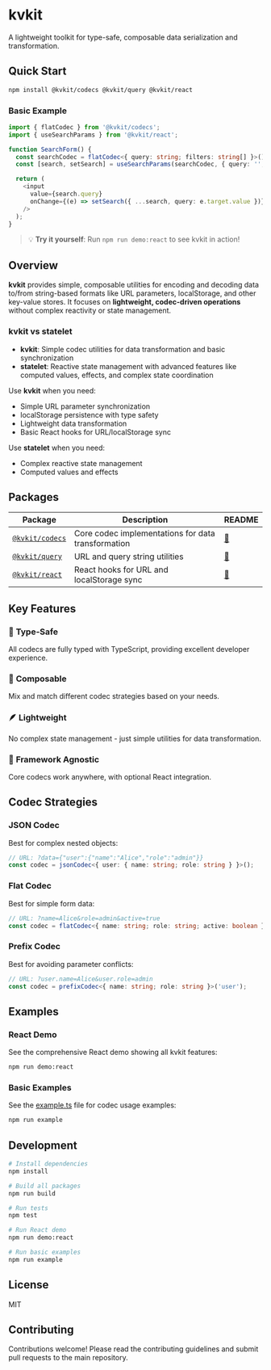 # kvkit

A lightweight toolkit for type-safe, composable data serialization and transformation.

## Quick Start

```bash
npm install @kvkit/codecs @kvkit/query @kvkit/react
```

### Basic Example

```typescript
import { flatCodec } from '@kvkit/codecs';
import { useSearchParams } from '@kvkit/react';

function SearchForm() {
  const searchCodec = flatCodec<{ query: string; filters: string[] }>();
  const [search, setSearch] = useSearchParams(searchCodec, { query: '', filters: [] });

  return (
    <input 
      value={search.query}
      onChange={(e) => setSearch({ ...search, query: e.target.value })}
    />
  );
}
```

> 💡 **Try it yourself**: Run `npm run demo:react` to see kvkit in action!

## Overview

**kvkit** provides simple, composable utilities for encoding and decoding data to/from string-based formats like URL parameters, localStorage, and other key-value stores. It focuses on **lightweight, codec-driven operations** without complex reactivity or state management.

### kvkit vs statelet

- **kvkit**: Simple codec utilities for data transformation and basic synchronization
- **statelet**: Reactive state management with advanced features like computed values, effects, and complex state coordination

Use **kvkit** when you need:
- Simple URL parameter synchronization
- localStorage persistence with type safety
- Lightweight data transformation
- Basic React hooks for URL/localStorage sync

Use **statelet** when you need:
- Complex reactive state management
- Computed values and effects
## Packages

| Package | Description | README |
|---------|-------------|---------|
| [`@kvkit/codecs`](./packages/codecs) | Core codec implementations for data transformation | [📖](./packages/codecs/README.md) |
| [`@kvkit/query`](./packages/query) | URL and query string utilities | [📖](./packages/query/README.md) |
| [`@kvkit/react`](./packages/react) | React hooks for URL and localStorage sync | [📖](./packages/react/README.md) |

## Key Features

### 🎯 **Type-Safe**
All codecs are fully typed with TypeScript, providing excellent developer experience.

### 🧩 **Composable**
Mix and match different codec strategies based on your needs.

### 🪶 **Lightweight**
No complex state management - just simple utilities for data transformation.

### 🔄 **Framework Agnostic**
Core codecs work anywhere, with optional React integration.

## Codec Strategies

### JSON Codec
Best for complex nested objects:
```typescript
// URL: ?data={"user":{"name":"Alice","role":"admin"}}
const codec = jsonCodec<{ user: { name: string; role: string } }>();
```

### Flat Codec  
Best for simple form data:
```typescript
// URL: ?name=Alice&role=admin&active=true
const codec = flatCodec<{ name: string; role: string; active: boolean }>();
```

### Prefix Codec
Best for avoiding parameter conflicts:
```typescript
// URL: ?user.name=Alice&user.role=admin
const codec = prefixCodec<{ name: string; role: string }>('user');
```

## Examples

### React Demo
See the comprehensive React demo showing all kvkit features:

```bash
npm run demo:react
```

### Basic Examples
See the [example.ts](./example.ts) file for codec usage examples:

```bash
npm run example
```

## Development

```bash
# Install dependencies
npm install

# Build all packages
npm run build

# Run tests
npm test

# Run React demo
npm run demo:react

# Run basic examples
npm run example
```

## License

MIT

## Contributing

Contributions welcome! Please read the contributing guidelines and submit pull requests to the main repository.
